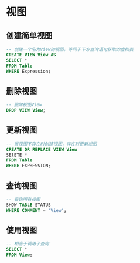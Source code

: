 # 视图

## 创建简单视图

``` sql
-- 创建一个名为View的视图，等同于下方查询语句获取的虚拟表
CREATE VIEW View AS
SELECT *
FROM Table
WHERE Expression;
```

## 删除视图

``` sql
-- 删除视图View
DROP VIEW View;
```

## 更新视图

``` sql
-- 当视图不存在时创建视图，存在时更新视图
CREATE OR REPLACE VIEW View
SElETE *
FROM Table
WHERE EXPRESSION;
```

## 查询视图

``` sql
-- 查询所有视图
SHOW TABLE STATUS
WHERE COMMENT = 'View';
```

## 使用视图

``` sql
-- 相当于调用子查询
SELECT *
FROM View;
```
